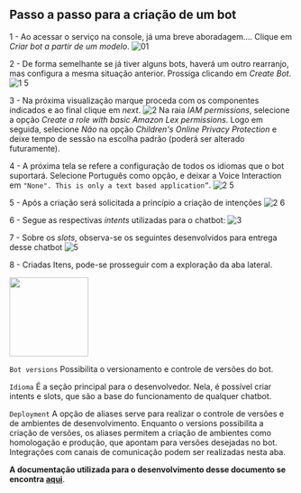 ## Passo a passo para a criação de um bot

1 - Ao acessar o serviço na console, já uma breve aboradagem.... Clique em *Criar bot a partir de um modelo*.
![01](https://user-images.githubusercontent.com/94761781/221339202-d0c91b13-a92a-4029-a767-4c9578d54738.png)

2 - De forma semelhante se já tiver alguns bots, haverá um outro rearranjo, mas configura a mesma situação anterior. Prossiga clicando em *Create Bot*.
![1 5](https://user-images.githubusercontent.com/94761781/221339194-aef37fe9-98cb-496a-9244-e74396576e46.png)

3 - Na próxima visualização marque proceda com os componentes indicados e ao final clique em *next*.
![2](https://user-images.githubusercontent.com/94761781/221339199-987f99b2-7cf6-4c0a-9aba-284c4431cfa1.png)
Na raia *IAM permissions*, selecione a opção *Create a role with basic Amazon Lex permissions*. Logo em seguida, selecione *Não* na opção *Children's Online Privacy Protection* e deixe tempo de sessão na escolha padrão (poderá ser alterado futuramente).

4 - A próxima tela se refere a configuração de todos os idiomas que o bot suportará. Selecione Português como opção, e deixar a Voice Interaction em 
``` "None". This is only a text based application” ```.
![2 5](https://user-images.githubusercontent.com/94761781/221339196-e01f5c50-6256-4bf3-9025-d190c9cddb5e.png)

5 - Após a criação será solicitada a princípio a criação de intenções
![2 6](https://user-images.githubusercontent.com/94761781/221339198-b74b5efd-2906-4c3a-a9b4-b57294781ac9.png)

6 - Segue as respectivas *intents* utilizadas para o chatbot:
![3](https://user-images.githubusercontent.com/94761781/221339200-bfb74b51-9bae-494a-bcf9-f1aca4f62b26.png)

7 - Sobre os *slots*, observa-se os seguintes desenvolvidos para entrega desse chatbot
![5](https://user-images.githubusercontent.com/94761781/221339426-67b25a8b-ca9b-4e78-9399-f8027cf8add2.png)

8 - Criadas Itens, pode-se prosseguir com a exploração da aba lateral.

<img src="https://user-images.githubusercontent.com/94761781/221339201-189f750d-fad3-4dfe-a30a-3c7659d4fdfc.png" width="140">

``` Bot versions ```
 Possibilita o versionamento e controle de versões do bot.

```Idioma```
É a seção principal para o desenvolvedor. Nela, é possível criar intents e slots, que são a base do funcionamento de qualquer chatbot. 

```Deployment```
A opção de aliases serve para realizar o controle de versões e de ambientes de desenvolvimento.
Enquanto o versions possibilita a criação de versões, os aliases permitem a criação de ambientes
como homologação e produção, que apontam para versões desejadas no bot. Integrações com canais de comunicação podem ser realizadas nesta aba.

**A documentação utilizada para o desenvolvimento desse documento se encontra [aqui](https://compasso-my.sharepoint.com/personal/lucas_sousa_compasso_com_br/_layouts/15/onedrive.aspx?ga=1&id=%2Fpersonal%2Flucas%5Fsousa%5Fcompasso%5Fcom%5Fbr%2FDocuments%2FDocs%20Lex%2FDocumentacao%5FAmazon%5FLex%2Epdf&parent=%2Fpersonal%2Flucas%5Fsousa%5Fcompasso%5Fcom%5Fbr%2FDocuments%2FDocs%20Lex)**.